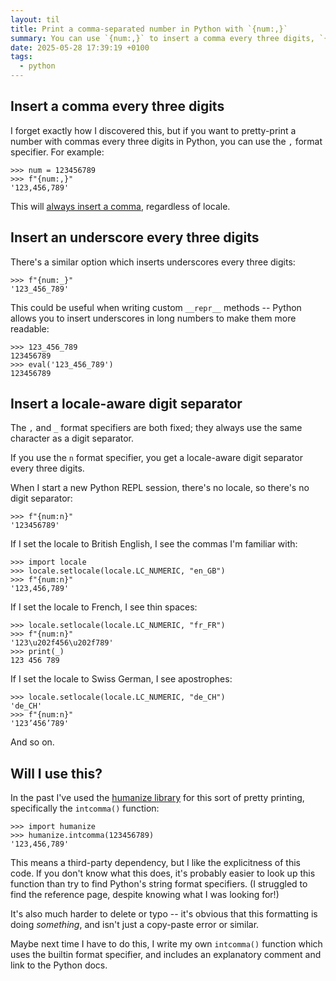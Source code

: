 ```yaml
---
layout: til
title: Print a comma-separated number in Python with `{num:,}`
summary: You can use `{num:,}` to insert a comma every three digits, `{num:_}` to insert an underscore every three digits, and `{num:n}` to insert a locale-aware digit separator.
date: 2025-05-28 17:39:19 +0100
tags:
  - python
---
```

## Insert a comma every three digits

I forget exactly how I discovered this, but if you want to pretty-print a number with commas every three digits in Python, you can use the `,` format specifier.
For example:

```pycon
>>> num = 123456789
>>> f"{num:,}"
'123,456,789'
```

This will [always insert a comma](https://docs.python.org/3/library/string.html), regardless of locale.

## Insert an underscore every three digits

There's a similar option which inserts underscores every three digits:

```pycon
>>> f"{num:_}"
'123_456_789'
```

This could be useful when writing custom `__repr__` methods -- Python allows you to insert underscores in long numbers to make them more readable:

```pycon
>>> 123_456_789
123456789
>>> eval('123_456_789')
123456789
```

## Insert a locale-aware digit separator

The `,` and `_` format specifiers are both fixed; they always use the same character as a digit separator.

If you use the `n` format specifier, you get a locale-aware digit separator every three digits.

When I start a new Python REPL session, there's no locale, so there's no digit separator:

```pycon
>>> f"{num:n}"
'123456789'
```

If I set the locale to British English, I see the commas I'm familiar with:

```pycon
>>> import locale
>>> locale.setlocale(locale.LC_NUMERIC, "en_GB")
>>> f"{num:n}"
'123,456,789'
```

If I set the locale to French, I see thin spaces:

```pycon
>>> locale.setlocale(locale.LC_NUMERIC, "fr_FR")
>>> f"{num:n}"
'123\u202f456\u202f789'
>>> print(_)
123 456 789
```

If I set the locale to Swiss German, I see apostrophes:

```pycon
>>> locale.setlocale(locale.LC_NUMERIC, "de_CH")
'de_CH'
>>> f"{num:n}"
'123’456’789'
```

And so on.

## Will I use this?

In the past I've used the [humanize library](https://github.com/python-humanize/humanize) for this sort of pretty printing, specifically the `intcomma()` function:

```pycon
>>> import humanize
>>> humanize.intcomma(123456789)
'123,456,789'
```

This means a third-party dependency, but I like the explicitness of this code. If you don't know what this does, it's probably easier to look up this function than try to find Python's string format specifiers.
(I struggled to find the reference page, despite knowing what I was looking for!)

It's also much harder to delete or typo -- it's obvious that this formatting is doing *something*, and isn't just a copy-paste error or similar.

Maybe next time I have to do this, I write my own `intcomma()` function which uses the builtin format specifier, and includes an explanatory comment and link to the Python docs.
